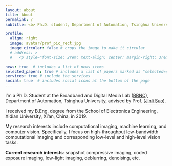 ```yaml
---
layout: about
title: About
permalink: /
subtitle: <b> Ph.D. student, Department of Automation, Tsinghua University. </b>

profile:
  align: right
  image: avatar/prof_pic_rect.jpg
  image_circular: false # crops the image to make it circular
  # address: >
  #   <p style="font-size: 2rem; text-align: center; margin-right: 3rem;"><a href='https://github.com/zhihongz'><i class="fab fa-github"></i></a> <a href='https://scholar.google.com/citations?user=Ut_E87AAAAAJ'><i class="ai ai-google-scholar"></i></a> <a href="mailto:%7A_%7A%68%69_%68%6F%6E%67@%31%36%33.%63%6F%6D"><i class="fas fa-envelope"></i></a></p>

news: true  # includes a list of news items
selected_papers: true # includes a list of papers marked as "selected={true}"
services: true # include the services
social: true  # includes social icons at the bottom of the page
---
```


I’m a Ph.D. Student at the Broadband and Digital Media Lab (<a href='http://media.au.tsinghua.edu.cn/'>BBNC</a>), Department of Automation, Tsinghua University, advised by Prof. (<a href='https://scholar.google.com/citations?user=e4lel8QAAAAJ'>Jinli Suo</a>).

I received my B.Eng. degree from the School of Electronics Engineering, Xidian University, Xi’an, China, in 2019.

My research interests include computational imaging, machine learning, and computer vision. Specifically, I focus on high-throughput low-bandwidth computational imaging and corresponding low-level and high-level vision tasks.

**Current research interests**: snapshot compressive imaging, coded exposure imaging, low-light imaging, deblurring, denoising, etc.
